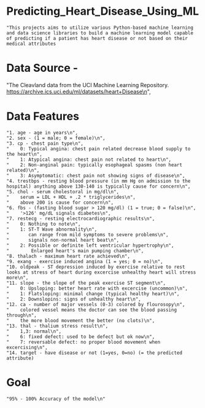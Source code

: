 # Predicting_Heart_Disease_Using_ML
    "This projects aims to utilize various Python-based machine learning and data science libraries to build a machine learning model capable of predicting if a patient has heart disease or not based on their medical attributes
    
  # Data Source - 
  "The Cleavland data from the UCI Machine Learning Repository. https://archive.ics.uci.edu/ml/datasets/heart+Disease\n",
  
# Data Features
    "1. age - age in years\n",
    "2. sex - (1 = male; 0 = female)\n",
    "3. cp - chest pain type\n",
    "    0: Typical angina: chest pain related decrease blood supply to the heart\n",
    "    1: Atypical angina: chest pain not related to heart\n",
    "    2: Non-anginal pain: typically esophageal spasms (non heart related)\n",
    "    3: Asymptomatic: chest pain not showing signs of disease\n",
    "4. trestbps - resting blood pressure (in mm Hg on admission to the hospital) anything above 130-140 is typically cause for concern\n",
    "5. chol - serum cholestoral in mg/dl\n",
    "    serum = LDL + HDL + .2 * triglycerides\n",
    "    above 200 is cause for concern\n",
    "6. fbs - (fasting blood sugar > 120 mg/dl) (1 = true; 0 = false)\n",
    "    '>126' mg/dL signals diabetes\n",
    "7. restecg - resting electrocardiographic results\n",
    "    0: Nothing to note\n",
    "    1: ST-T Wave abnormality\n",
    "       can range from mild symptoms to severe problems\n",
    "       signals non-normal heart beat\n",
    "    2: Possible or definite left ventricular hypertrophy\n",
    "        Enlarged heart's main pumping chamber\n",
    "8. thalach - maximum heart rate achieved\n",
    "9. exang - exercise induced angina (1 = yes; 0 = no)\n",
    "10. oldpeak - ST depression induced by exercise relative to rest looks at stress of heart during excercise unhealthy heart will stress more\n",
    "11. slope - the slope of the peak exercise ST segment\n",
    "    0: Upsloping: better heart rate with excercise (uncommon)\n",
    "    1: Flatsloping: minimal change (typical healthy heart)\n",
    "    2: Downslopins: signs of unhealthy heart\n",
    "12. ca - number of major vessels (0-3) colored by flourosopy\n",
    "    colored vessel means the doctor can see the blood passing through\n",
    "    the more blood movement the better (no clots)\n",
    "13. thal - thalium stress result\n",
    "    1,3: normal\n",
    "    6: fixed defect: used to be defect but ok now\n",
    "    7: reversable defect: no proper blood movement when excercising\n",
    "14. target - have disease or not (1=yes, 0=no) (= the predicted attribute)
  
  # Goal 
    "95% - 100% Accuracy of the model\n"
  
